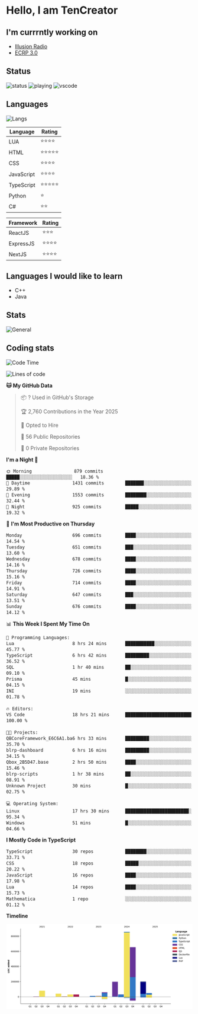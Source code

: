 # Hello, I am TenCreator

## I'm currrntly working on
- [Illusion Radio](https://illusionradio.co.uk/)
- [ECRP 3.0](http://github.com/Emerald-Coast-Roleplay/)

## Status
![status](https://api.statusbadges.me/badge/status/518334475038359555?simple=true&style=for-the-badge)
![playing](https://api.statusbadges.me/badge/playing/518334475038359555?style=for-the-badge)
![vscode](https://api.statusbadges.me/badge/vscode/518334475038359555?style=for-the-badge)

## Languages
![Langs](https://github-readme-stats.vercel.app/api/top-langs/?username=tencreator&layout=compact&theme=radical)


|Language|Rating|
|--------|------|
|LUA|⭐️⭐️⭐️⭐️|
|HTML|⭐️⭐️⭐️⭐️⭐️|
|CSS|⭐️⭐️⭐️⭐️|
|JavaScript|⭐️⭐️⭐️⭐️|
|TypeScript|⭐️⭐️⭐️⭐️⭐️|
|Python|⭐️|
|C#|⭐️⭐️ |

|Framework|Rating|
|--------|------|
|ReactJS|⭐️⭐️⭐|
|ExpressJS|⭐️⭐️⭐️⭐️|
|NextJS|⭐️⭐️⭐⭐️|

## Languages I would like to learn
- C++
- Java

## Stats
![General](https://github-readme-stats.vercel.app/api?username=tencreator&show_icons=true&theme=radical)

## Coding stats

<!--START_SECTION:waka-->
![Code Time](http://img.shields.io/badge/Code%20Time-566%20hrs%2027%20mins-blue)

![Lines of code](https://img.shields.io/badge/From%20Hello%20World%20I%27ve%20Written-2.2%20million%20lines%20of%20code-blue)

**🐱 My GitHub Data** 

> 📦 ? Used in GitHub's Storage 
 > 
> 🏆 2,760 Contributions in the Year 2025
 > 
> 💼 Opted to Hire
 > 
> 📜 56 Public Repositories 
 > 
> 🔑 0 Private Repositories 
 > 
**I'm a Night 🦉** 

```text
🌞 Morning                879 commits         █████░░░░░░░░░░░░░░░░░░░░   18.36 % 
🌆 Daytime                1431 commits        ███████░░░░░░░░░░░░░░░░░░   29.89 % 
🌃 Evening                1553 commits        ████████░░░░░░░░░░░░░░░░░   32.44 % 
🌙 Night                  925 commits         █████░░░░░░░░░░░░░░░░░░░░   19.32 % 
```
📅 **I'm Most Productive on Thursday** 

```text
Monday                   696 commits         ████░░░░░░░░░░░░░░░░░░░░░   14.54 % 
Tuesday                  651 commits         ███░░░░░░░░░░░░░░░░░░░░░░   13.60 % 
Wednesday                678 commits         ████░░░░░░░░░░░░░░░░░░░░░   14.16 % 
Thursday                 726 commits         ████░░░░░░░░░░░░░░░░░░░░░   15.16 % 
Friday                   714 commits         ████░░░░░░░░░░░░░░░░░░░░░   14.91 % 
Saturday                 647 commits         ███░░░░░░░░░░░░░░░░░░░░░░   13.51 % 
Sunday                   676 commits         ████░░░░░░░░░░░░░░░░░░░░░   14.12 % 
```


📊 **This Week I Spent My Time On** 

```text
💬 Programming Languages: 
Lua                      8 hrs 24 mins       ███████████░░░░░░░░░░░░░░   45.77 % 
TypeScript               6 hrs 42 mins       █████████░░░░░░░░░░░░░░░░   36.52 % 
SQL                      1 hr 40 mins        ██░░░░░░░░░░░░░░░░░░░░░░░   09.10 % 
Prisma                   45 mins             █░░░░░░░░░░░░░░░░░░░░░░░░   04.15 % 
INI                      19 mins             ░░░░░░░░░░░░░░░░░░░░░░░░░   01.78 % 

🔥 Editors: 
VS Code                  18 hrs 21 mins      █████████████████████████   100.00 % 

🐱‍💻 Projects: 
QBCoreFramework_E6C6A1.ba6 hrs 33 mins       █████████░░░░░░░░░░░░░░░░   35.70 % 
blrp-dashboard           6 hrs 16 mins       █████████░░░░░░░░░░░░░░░░   34.15 % 
Qbox_2B5D47.base         2 hrs 50 mins       ████░░░░░░░░░░░░░░░░░░░░░   15.46 % 
blrp-scripts             1 hr 38 mins        ██░░░░░░░░░░░░░░░░░░░░░░░   08.91 % 
Unknown Project          30 mins             █░░░░░░░░░░░░░░░░░░░░░░░░   02.75 % 

💻 Operating System: 
Linux                    17 hrs 30 mins      ████████████████████████░   95.34 % 
Windows                  51 mins             █░░░░░░░░░░░░░░░░░░░░░░░░   04.66 % 
```

**I Mostly Code in TypeScript** 

```text
TypeScript               30 repos            ████████░░░░░░░░░░░░░░░░░   33.71 % 
CSS                      18 repos            █████░░░░░░░░░░░░░░░░░░░░   20.22 % 
JavaScript               16 repos            ████░░░░░░░░░░░░░░░░░░░░░   17.98 % 
Lua                      14 repos            ████░░░░░░░░░░░░░░░░░░░░░   15.73 % 
Mathematica              1 repo              ░░░░░░░░░░░░░░░░░░░░░░░░░   01.12 % 
```



**Timeline**

![Lines of Code chart](https://raw.githubusercontent.com/tencreator/tencreator/main/assets/bar_graph.png)


<!--END_SECTION:waka-->

